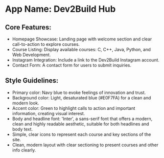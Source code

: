 # **App Name**: Dev2Build Hub

## Core Features:

- Homepage Showcase: Landing page with welcome section and clear call-to-action to explore courses.
- Course Listing: Display available courses: C, C++, Java, Python, and Web Development.
- Instagram Integration: Include a link to the Dev2Build Instagram account.
- Contact Form: A contact form for users to submit inquiries.

## Style Guidelines:

- Primary color: Navy blue to evoke feelings of innovation and trust.
- Background color: Light, desaturated blue (#E0F7FA) for a clean and modern look.
- Accent color: Green to highlight calls to action and important information, creating visual interest.
- Body and headline font: 'Inter', a sans-serif font that offers a modern, clean and highly readable aesthetic, suitable for both headlines and body text.
- Simple, clear icons to represent each course and key sections of the site.
- Clean, modern layout with clear sectioning to present courses and other info clearly.